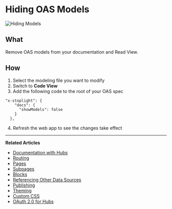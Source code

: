 # Hiding OAS Models 

![Hiding Models](https://github.com/stoplightio/docs/blob/develop/assets/imagesv2/hiding-models.png?raw=true)

## What
Remove OAS models from your documentation and Read View. 

## How 
1. Select the modeling file you want to modify 
2. Switch to **Code View**
3. Add the following code to the root of your OAS spec 

```
"x-stoplight": {
    "docs": {
      "showModels": false
    }
  },
```
4. Refresh the web app to see the changes take effect 
---
**Related Articles**
- [Documentation with Hubs](/documentation/introduction)
- [Routing](/documentation/getting-started/routing)
- [Pages](/documentation/getting-started/pages)
- [Subpages](/documentation/getting-started/subpages)
- [Blocks](/documentation/blocks)
- [Referencing Other Data Sources](/documentation/referencing-other-data-sources)
- [Publishing](/documentation/publishing)
- [Theming](/documentation/design/theming)
- [Custom CSS](/documentation/design/custom-css)
- [OAuth 2.0 for Hubs](/documentation/authorizations/oauth-hubs)
	
